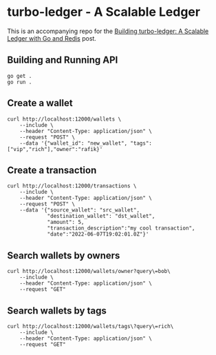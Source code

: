 # turbo-ledger - A Scalable Ledger
This is an accompanying repo for the [Building turbo-ledger: A Scalable Ledger with Go and Redis](https://dev.to/turbopape/building-a-scalable-ledger-with-go-on-rediscloud-mo/stats) post.
## Building and Running API
```shell
go get .
go run .
```

## Create a wallet
```shell
curl http://localhost:12000/wallets \
    --include \
    --header "Content-Type: application/json" \
    --request "POST" \
    --data '{"wallet_id": "new_wallet", "tags": ["vip","rich"],"owner":"rafik}'
```

## Create a transaction
```shell
curl http://localhost:12000/transactions \
    --include \
    --header "Content-Type: application/json" \
    --request "POST" \
    --data '{"source_wallet": "src_wallet",
             "destination_wallet": "dst_wallet",
             "amount": 5,
             "transaction_description":"my cool transaction",
             "date":"2022-06-07T19:02:01.0Z"}'
```

## Search wallets by owners
```shell
curl http://localhost:12000/wallets/owner?query\=bob\
    --include \
    --header "Content-Type: application/json" \
    --request "GET" 
```

## Search wallets by tags
```shell
curl http://localhost:12000/wallets/tags\?query\=rich\
    --include \
    --header "Content-Type: application/json" \
    --request "GET" 
```
